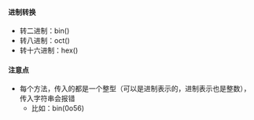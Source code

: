 #### 进制转换
- 转二进制：bin()
- 转八进制：oct()
- 转十六进制：hex()

#### 注意点
- 每个方法，传入的都是一个整型（可以是进制表示的，进制表示也是整数），传入字符串会报错
  - 比如：bin(0o56)